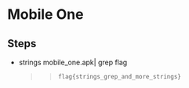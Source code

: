 # Mobile One

## Steps

* strings mobile_one.apk| grep flag
    >> ```flag{strings_grep_and_more_strings}```
